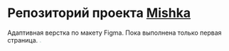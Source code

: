 # Репозиторий проекта <a href="https://askomarov.github.io/mishka/" target="_blank">Mishka</a>
Адаптивная верстка по макету Figma.
Пока выполнена только первая страница.
<img src="source/og-site-img.png" alt="изображение главной страницы" width="4" height="3"/>



